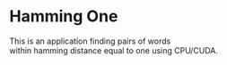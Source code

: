 # Hamming One
This is an application finding pairs of words \
within hamming distance equal to one using CPU/CUDA.
